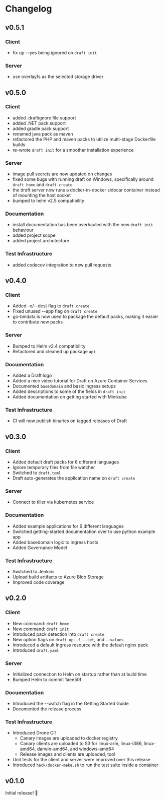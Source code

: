 # Changelog

## v0.5.1

### Client

* fix up --yes being ignored on `draft init`

### Server

* use overlayfs as the selected storage driver

## v0.5.0

### Client

* added .draftignore file support
* added .NET pack support
* added gradle pack support
* renamed java pack as maven
* refactored the PHP and maven packs to utilize multi-stage Dockerfile builds
* re-wrote `draft init` for a smoother installation experience

### Server

* image pull secrets are now updated on changes
* fixed some bugs with running draft on Windows, specifically around `draft home` and `draft create`
* the draft server now runs a docker-in-docker sidecar container instead of mounting the host socket
* bumped to helm v2.5 compatibility

### Documentation

* install documentation has been overhauled with the new `draft init` behaviour
* added project scope
* added project archutecture

### Test Infrastructure

* added codecov integration to new pull requests

## v0.4.0

### Client

* Added -o/--dest flag to `draft create`
* Fixed unused --app flag on `draft create`
* go-bindata is now used to package the default packs, making it easier to contribute new packs

### Server

* Bumped to Helm v2.4 compatibility
* Refactored and cleaned up package `api`

### Documentation

* Added a Draft logo
* Added a nice video tutorial for Draft on Azure Container Services
* Documented `basedomain` and basic ingress setups
* Added descriptions to some of the fields in `draft init`
* Added documentation on getting started with Minikube

### Test Infrastructure

* CI will now publish binaries on tagged releases of Draft

## v0.3.0

### Client

* Added default draft packs for 6 different languages
* Ignore temporary files from file watcher
* Switched to `draft.toml`
* Draft auto-generates the application name on `draft create`

### Server

* Connect to tiller via kubernetes service

### Documentation

* Added example applications for 6 different languages
* Switched getting-started documentation over to use python example app
* Added basedomain logic to ingress hosts
* Added Governance Model

### Test Infrastructure

* Switched to Jenkins
* Upload build artifacts to Azure Blob Storage
* Improved code coverage

## v0.2.0

### Client

* New command: `draft home`
* New command: `draft init`
* Introduced pack detection into `draft create`
* New option flags on `draft up`: `-f`, `--set`, and `--values`
* Introduced a default Ingress resource with the default nginx pack
* Introduced `draft.yaml`

### Server

* Initialized connection to Helm on startup rather than at build time
* Bumped Helm to commit 1aee50f

### Documentation

* Introduced the --watch flag in the Getting Started Guide
* Documented the release process 

### Test Infrastructure

* Introduced Drone CI!
  * Canary images are uploaded to docker registry
  * Canary clients are uploaded to S3 for linux-arm, linux-i386, linux-amd64, darwin-amd64, and windows-amd64
  * Release images and clients are uploaded, too!
* Unit tests for the client and server were improved over this release
* Introduced `hack/docker-make.sh` to run the test suite inside a container

## v0.1.0

Initial release! :tada:
